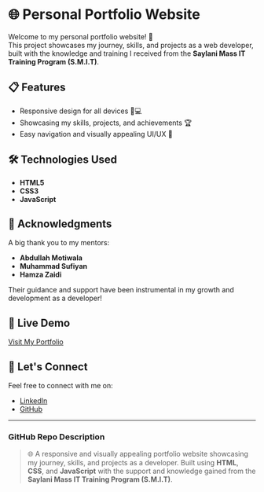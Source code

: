 # 🌐 Personal Portfolio Website

Welcome to my personal portfolio website! 🎉  
This project showcases my journey, skills, and projects as a web developer, built with the knowledge and training I received from the **Saylani Mass IT Training Program (S.M.I.T)**.  

## 📋 Features  
- Responsive design for all devices 📱💻  
- Showcasing my skills, projects, and achievements 🏆  
- Easy navigation and visually appealing UI/UX 🎨  

## 🛠️ Technologies Used  
- **HTML5**  
- **CSS3**  
- **JavaScript**  

## 🙏 Acknowledgments  
A big thank you to my mentors:  
- **Abdullah Motiwala**  
- **Muhammad Sufiyan**  
- **Hamza Zaidi**  

Their guidance and support have been instrumental in my growth and development as a developer!  

## 🚀 Live Demo  
[Visit My Portfolio](https://your-portfolio-link.com)  

## 🤝 Let's Connect  
Feel free to connect with me on:  
- [LinkedIn](https://www.linkedin.com/in/haider-abbas-zaidi/)  
- [GitHub](https://github.com/haider14-9abbaas)  

---

### **GitHub Repo Description**  
> 🌐 A responsive and visually appealing portfolio website showcasing my journey, skills, and projects as a developer. Built using **HTML**, **CSS**, and **JavaScript** with the support and knowledge gained from the **Saylani Mass IT Training Program (S.M.I.T)**.  

